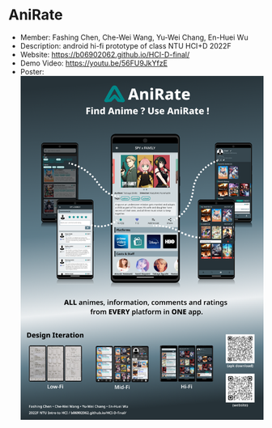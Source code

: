 # AniRate

- Member: Fashing Chen, Che-Wei Wang, Yu-Wei Chang, En-Huei Wu
- Description: android hi-fi prototype of class NTU HCI+D 2022F
- Website: https://b06902062.github.io/HCI-D-final/
- Demo Video: https://youtu.be/56FU9JkYfzE
- Poster: ![Poster](./website/images/Poster.png)
